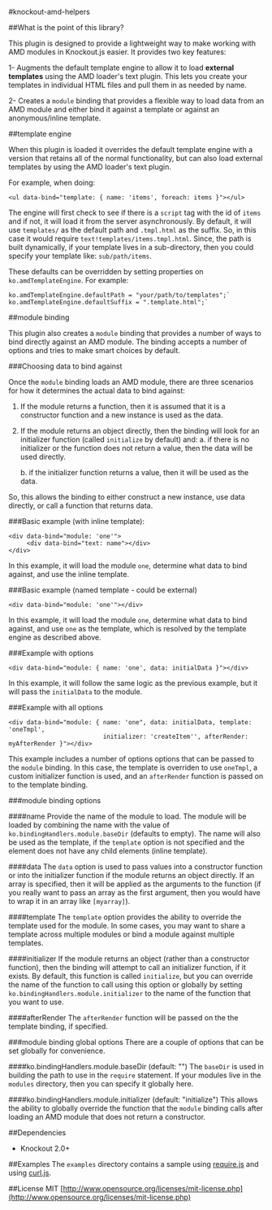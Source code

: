#knockout-amd-helpers

##What is the point of this library?

This plugin is designed to provide a lightweight way to make working with AMD modules in Knockout.js easier. It provides two key features:

1- Augments the default template engine to allow it to load **external templates** using the AMD loader's text plugin. This lets you create your templates in individual HTML files and pull them in as needed by name.

2- Creates a `module` binding that provides a flexible way to load data from an AMD module and either bind it against a template or against an anonymous/inline template.

##template engine

When this plugin is loaded it overrides the default template engine with a version that retains all of the normal functionality, but can also load external templates by using the AMD loader's text plugin.

For example, when doing:

    <ul data-bind="template: { name: 'items', foreach: items }"></ul>

The engine will first check to see if there is a `script` tag with the id of `items` and if not, it will load it from the server asynchronously. By default, it will use `templates/` as the default path and `.tmpl.html` as the suffix.  So, in this case it would require `text!templates/items.tmpl.html`. Since, the path is built dynamically, if your template lives in a sub-directory, then you could specify your template like: `sub/path/items`.

These defaults can be overridden by setting properties on `ko.amdTemplateEngine`. For example:

    ko.amdTemplateEngine.defaultPath = "your/path/to/templates";`
    ko.amdTemplateEngine.defaultSuffix = ".template.html";`
    
##module binding

This plugin also creates a `module` binding that provides a number of ways to bind directly against an AMD module. The binding accepts a number of options and tries to make smart choices by default.

###Choosing data to bind against

Once the `module` binding loads an AMD module, there are three scenarios for how it determines the actual data to bind against:

1. If the module returns a function, then it is assumed that it is a constructor function and a new instance is used as the data.

2. If the module returns an object directly, then the binding will look for an initializer function (called `initialize` by default) and:
    a. if there is no initializer or the function does not return a value, then the data will be used directly.
  
    b. if the initializer function returns a value, then it will be used as the data.
  
So, this allows the binding to either construct a new instance, use data directly, or call a function that returns data.

###Basic example (with inline template):

    <div data-bind="module: 'one'">
         <div data-bind="text: name"></div>
    </div>
    
In this example, it will load the module `one`, determine what data to bind against, and use the inline template.

###Basic example (named template - could be external)

    <div data-bind="module: 'one'"></div>

In this example, it will load the module `one`, determine what data to bind against, and use `one` as the template, which is resolved by the template engine as described above. 

###Example with options

    <div data-bind="module: { name: 'one', data: initialData }"></div>

In this example, it will follow the same logic as the previous example, but it will pass the `initialData` to the module.
    
###Example with all options   
    
    <div data-bind="module: { name: 'one", data: initialData, template: 'oneTmpl',
                              initializer: 'createItem'', afterRender: myAfterRender }"></div>
    
This example includes a number of options options that can be passed to the `module` binding. In this case, the template is overriden to use `oneTmpl`, a custom initializer function is used, and an `afterRender` function is passed on to the template binding.


###module binding options

####name
Provide the name of the module to load. The module will be loaded by combining the name with the value of `ko.bindingHandlers.module.baseDir` (defaults to empty). The name will also be used as the template, if the `template` option is not specified and the element does not have any child elements (inline template).

####data
The `data` option is used to pass values into a constructor function or into the initializer function if the module returns an object directly. If an array is specified, then it will be applied as the arguments to the function (if you really want to pass an array as the first argument, then you would have to wrap it in an array like `[myarray]`).

####template
The `template` option provides the ability to override the template used for the module. In some cases, you may want to share a template across multiple modules or bind a module against multiple templates.

####initializer
If the module returns an object (rather than a constructor function), then the binding will attempt to call an initializer function, if it exists. By default, this function is called `initialize`, but you can override the name of the function to call using this option or globally by setting `ko.bindingHandlers.module.initializer` to the name of the function that you want to use.

####afterRender
The `afterRender` function will be passed on the the template binding, if specified.

###module binding global options
There are a couple of options that can be set globally for convenience.

####ko.bindingHandlers.module.baseDir (default: "")
The `baseDir` is used in building the path to use in the `require` statement. If your modules live in the `modules` directory, then you can specify it globally here.

####ko.bindingHandlers.module.initializer (default: "initialize")
This allows the ability to globally override the function that the `module` binding calls after loading an AMD module that does not return a constructor.


##Dependencies

* Knockout 2.0+

##Examples
The `examples` directory contains a sample using [require.js](http://requirejs.org/) and using [curl.js](https://github.com/cujojs/curl).

##License
MIT [http://www.opensource.org/licenses/mit-license.php](http://www.opensource.org/licenses/mit-license.php)

     

 
